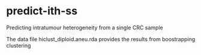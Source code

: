 # predict-ith-ss
Predicting intratumour heterogeneity from a single CRC sample 

The data file hiclust_diploid.aneu.rda provides the results from boostrapping clustering
